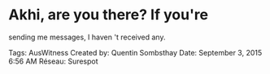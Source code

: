 # Akhi, are you there? If you're
sending me messages, I
haven 't received any.

Tags: AusWitness
Created by: Quentin Sombsthay
Date: September 3, 2015 6:56 AM
Réseau: Surespot